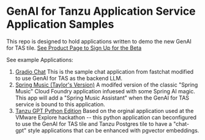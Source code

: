 # GenAI for Tanzu Application Service Application Samples

This repo is designed to hold applications written to demo the new GenAI for TAS tile.
[See Product Page to Sign Up for the Beta](https://tanzu.vmware.com/application-service/private-ai)

See example Applications:
1. [Gradio Chat](https://github.com/nkuhn-vmw/GenAI-for-TAS-Samples/tree/main/gradio-chat) This is the sample chat application from fastchat modified to use GenAI for TAS as the backend LLM.
2. [Spring Music (Taylor's Version)](https://github.com/nkuhn-vmw/GenAI-for-TAS-Samples/tree/main/spring-music-taylors-version) A modifed version of the classic "Spring Music" Cloud Foundry application infuesed with some Spring AI magic. This app will add a "Spring Music Assistant" when the GenAI for TAS service is bound to this application.
3. [Tanzu GPT Python Edition](https://github.com/nkuhn-vmw/GenAI-for-TAS-Samples/tree/main/tanzu-gpt-python) Based on the orginal application used at the VMware Explore hackathon -- this python application can beconfigured to use the GenAI for TAS tile and Tanzu Postgres tile to have a "chat-gpt" style applications that can be enhanced with pgvector embeddings. 